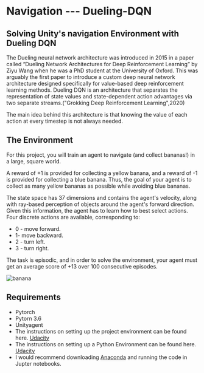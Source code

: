 # Navigation --- Dueling-DQN 
## Solving Unity's navigation Environment with Dueling DQN

The Dueling neural network architecture was introduced in 2015 in a paper called “Dueling Network Architectures for Deep Reinforcement Learning” by Ziyu Wang when he was a PhD student at the University of Oxford. This was arguably the first paper to introduce a custom deep neural network architecture designed specifically for value-based deep reinforcement learning methods. Dueling DQN is an architecture that separates the representation of state values and state-dependent action advantages via two separate streams.("Grokking Deep Reinforcement Learning",2020)

The main idea behind this architecture is that knowing the value of each action at every timestep is not always needed.



## The Environment
For this project, you will train an agent to navigate (and collect bananas!) in a large, square world.


A reward of +1 is provided for collecting a yellow banana, and a reward of -1 is provided for collecting a blue banana. Thus, the goal of your agent is to collect as many yellow bananas as possible while avoiding blue bananas.

The state space has 37 dimensions and contains the agent's velocity, along with ray-based perception of objects around the agent's forward direction. Given this information, the agent has to learn how to best select actions. Four discrete actions are available, corresponding to:

- 0 - move forward.
- 1- move backward.
- 2 - turn left.
- 3 - turn right.

The task is episodic, and in order to solve the environment, your agent must get an average score of +13 over 100 consecutive episodes.

![banana](https://user-images.githubusercontent.com/39303516/108419424-7c8b4300-7200-11eb-84b8-ec25f4f32850.gif)
## Requirements
- Pytorch
- Pytorn 3.6
- Unityagent
-  The instructions on setting up the project environment can be found here. [Udacity](https://github.com/udacity/deep-reinforcement-learning/tree/master/p1_navigation#getting-started)
- The instructions on setting up a Python Environment can be found here. [Udacity](https://classroom.udacity.com/nanodegrees/nd893/parts/6b0c03a7-6667-4fcf-a9ed-dd41a2f76485/modules/e7499d4f-24f9-42ec-9864-23adcfa4e241/lessons/69bd42c6-b70e-4866-9764-9bfa8c03cdea/concepts/319dc918-bd2c-4d3b-80a5-063bb5f1905a)
- I would recommend downloading [Anaconda](https://docs.anaconda.com/anaconda/install/) and running the code in Jupter notebooks.
